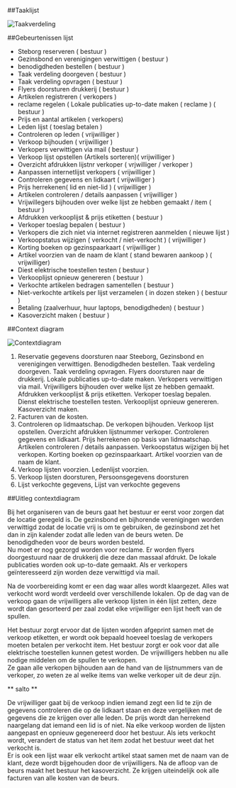 ##Taaklijst

![Taakverdeling](https://github.com/kirylmaltsav/Groep2/blob/master/taakverdeling.png)

##Gebeurtenissen lijst
* Steborg reserveren ( bestuur )
* Gezinsbond en verenigingen verwittigen ( bestuur )
* benodigdheden bestellen ( bestuur )
* Taak verdeling doorgeven ( bestuur )
* Taak verdeling opvragen ( bestuur )
* Flyers doorsturen drukkerij ( bestuur )
* Artikelen registreren ( verkopers )
* reclame regelen ( Lokale publicaties up-to-date maken ( reclame ) ( bestuur )
* Prijs en aantal artikelen ( verkopers)
* Leden lijst ( toeslag betalen )
* Controleren op leden ( vrijwilliger )
* Verkoop bijhouden ( vrijwilliger )
* Verkopers verwittigen via mail ( bestuur )
* Verkoop lijst opstellen (Artikels sorteren)( vrijwilliger )
* Overzicht afdrukken lijstnr verkoper ( vrjwilliger / verkoper )
*	Aanpassen internetlijst verkopers ( vrijwilliger )
*	Controleren gegevens en lidkaart ( vrijwilliger )
*	Prijs herrekenen( lid en niet-lid ) ( vrijwilliger )
*	Artikelen controleren / details aanpassen ( vrijwilliger )
*	Vrijwillegers bijhouden over welke lijst ze hebben gemaakt / item ( bestuur )
*	Afdrukken verkooplijst & prijs etiketten ( bestuur )
*	Verkoper toeslag bepalen ( bestuur )
*	Verkopers die zich niet via internet registreren aanmelden ( nieuwe lijst )
*	Verkoopstatus wijzigen ( verkocht / niet-verkocht ) ( vrijwilliger )
*	Korting boeken op gezinspaarkaart ( vrijwilliger )
*	Artikel voorzien van de naam de klant ( stand bewaren aankoop ) ( vrijwilliger) 
*	Diest elektrische toestellen testen ( bestuur )
*	Verkooplijst opnieuw genereren ( bestuur )
*	Verkochte artikelen bedragen samentellen ( bestuur )
*	Niet-verkochte artikels per lijst verzamelen ( in dozen steken ) ( bestuur )
*	Betaling (zaalverhuur, huur laptops, benodigdheden) ( bestuur )
*	Kasoverzicht maken ( bestuur )

##Context diagram

![Contextdiagram](https://github.com/kirylmaltsav/Groep2/blob/master/contextdiagram.png)

1.	Reservatie gegevens doorsturen naar Steeborg, Gezinsbond en verenigingen verwittigen. Benodigdheden bestellen. Taak verdeling doorgeven. Taak verdeling opvragen. Flyers doorsturen naar de drukkerij. Lokale publicaties up-to-date maken. Verkopers verwittigen via mail. Vrijwilligers bijhouden over welke lijst ze hebben gemaakt. Afdrukken verkooplijst & prijs etiketten. Verkoper toeslag bepalen. Dienst elektrische toestellen testen. Verkooplijst opnieuw genereren. Kasoverzicht maken.
2.	Facturen van de kosten. 
3.	Controleren op lidmaatschap. De verkopen bijhouden. Verkoop lijst opstellen. Overzicht afdrukken lijstnummer verkoper. Controleren gegevens en lidkaart. Prijs herrekenen op basis van lidmaatschap. Artikelen controleren / details aanpassen. Verkoopstatus wijzigen bij het verkopen. Korting boeken op gezinspaarkaart. Artikel voorzien van de naam de klant.
4.	Verkoop lijsten voorzien.  Ledenlijst voorzien.
5.	Verkoop lijsten doorsturen,  Persoonsgegevens doorsturen
6.	Lijst verkochte gegevens, Lijst van verkochte gegevens

##Uitleg contextdiagram

Bij het organiseren van de beurs gaat het bestuur er eerst voor zorgen dat de locatie geregeld is. De gezinsbond en bijhorende verenigingen worden verwittigd zodat de locatie vrij is om te gebruiken, de gezinsbond zet het dan in zijn kalender zodat alle leden van de beurs weten. De benodigdheden voor de beurs worden besteld.  
Nu moet er nog gezorgd worden voor reclame. Er worden flyers doorgestuurd naar de drukkerij die deze dan massaal afdrukt. De lokale publicaties worden ook up-to-date gemaakt. Als er verkopers geïnteresseerd zijn worden deze verwittigd via mail.  

Na de voorbereiding komt er een dag waar alles wordt klaargezet. Alles wat verkocht word wordt verdeeld over verschillende lokalen.
Op de dag van de verkoop gaan de vrijwilligers alle verkoop lijsten in één lijst zetten, deze wordt dan gesorteerd per zaal zodat elke vrijwilliger een lijst heeft van de spullen.  

Het bestuur zorgt ervoor dat de lijsten worden afgeprint samen met de verkoop etiketten, er wordt ook bepaald hoeveel toeslag de verkopers moeten betalen per verkocht item.  Het bestuur zorgt er ook voor dat alle elektrische toestellen kunnen getest worden. De vrijwilligers hebben nu alle nodige middelen om de spullen te verkopen.  
Ze gaan alle verkopen bijhouden aan de hand van de lijstnummers van de verkoper, zo weten ze al welke items van welke verkoper uit de deur zijn.  

** salto **

De vrijwilliger gaat bij de verkoop indien iemand zegt een lid te zijn de gegevens controleren die op de lidkaart staan en deze vergelijken met de gegevens die ze krijgen over alle leden. De prijs wordt dan herrekend naargelang dat iemand een lid is of niet. Na elke verkoop worden de lijsten aangepast en opnieuw gegenereerd door het bestuur. Als iets verkocht wordt, verandert de status van het item zodat het bestuur weet dat het verkocht is.  
Er is ook een lijst waar elk verkocht artikel staat samen met de naam van de klant, deze wordt bijgehouden door de vrijwilligers.
Na de afloop van de beurs maakt het bestuur het kasoverzicht. Ze krijgen uiteindelijk ook alle facturen van alle kosten van de beurs.
